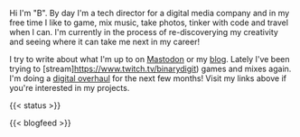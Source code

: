 Hi I'm "B". By day I'm a tech director for a digital media company and in my free time I like to game, mix music, take photos, tinker with code and travel when I can. I'm currently in the process of re-discoverying my creativity and seeing where it can take me next in my career!

I try to write about what I'm up to on [Mastodon](https://mstdn.games/@BinaryDigit) or my [blog](https://blog.binarydigit.io). Lately I've been trying to [stream]https://www.twitch.tv/binarydigit) games and mixes again. I'm doing a [digital overhaul](/projects/) for the next few months! Visit my links above if you're interested in my projects. 

{{< status >}}

{{< blogfeed >}}